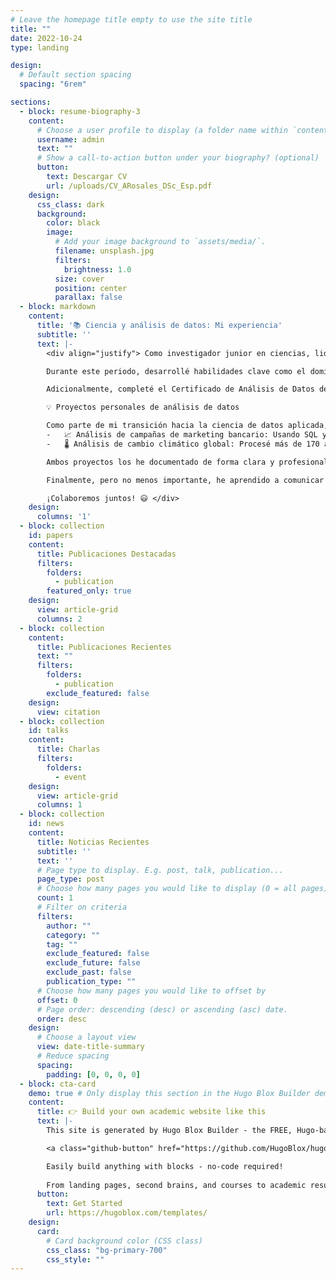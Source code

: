 ```yaml
---
# Leave the homepage title empty to use the site title
title: ""
date: 2022-10-24
type: landing

design:
  # Default section spacing
  spacing: "6rem"

sections:
  - block: resume-biography-3
    content:
      # Choose a user profile to display (a folder name within `content/authors/`)
      username: admin
      text: ""
      # Show a call-to-action button under your biography? (optional)
      button:
        text: Descargar CV 
        url: /uploads/CV_ARosales_DSc_Esp.pdf    
    design:
      css_class: dark
      background:
        color: black
        image:
          # Add your image background to `assets/media/`.
          filename: unsplash.jpg
          filters:
            brightness: 1.0
          size: cover
          position: center
          parallax: false
  - block: markdown
    content:
      title: '📚 Ciencia y análisis de datos: Mi experiencia'
      subtitle: ''
      text: |-
        <div align="justify"> Como investigador junior en ciencias, lideré dos proyectos que resultaron en la publicación de artículos en revistas de alto impacto internacional. Además, colaboré con grupos científicos en diferentes partes del mundo, lo que llevó a la publicación de tres artículos adicionales.

        Durante este periodo, desarrollé habilidades clave como el dominio de Python y bibliotecas de análisis de datos como Pandas, Numpy, Scipy, Astropy y Scikit-learn, así como herramientas de visualización como Matplotlib, que me permitieron procesar, analizar y comunicar datos complejos de manera eficiente. También trabajé con distintos sistemas operativos: MacOS, Linux y Windows.

        Adicionalmente, completé el Certificado de Análisis de Datos de Google, donde reforcé mis conocimientos en SQL, Excel, R y Tableau, ampliando mi capacidad para manipular datos, generar visualizaciones efectivas y extraer insights relevantes.

        💡 Proyectos personales de análisis de datos

        Como parte de mi transición hacia la ciencia de datos aplicada, he desarrollado proyectos personales orientados a problemas reales:
        -	📈 Análisis de campañas de marketing bancario: Usando SQL y Tableau, exploré un conjunto de datos reales para identificar factores que influyen en la conversión de clientes. Calculé KPIs por canal, grupo de edad, historial de campañas y mes de contacto, y diseñé dashboards interactivos enfocados en la toma de decisiones.
        -	🌡️ Análisis de cambio climático global: Procesé más de 170 años de datos de temperatura con Python para detectar tendencias, anomalías y eventos como El Niño y La Niña. Apliqué media móvil, regresión lineal y visualizaciones comparativas con gráficos explicativos y narrativas orientadas a públicos no técnicos.

        Ambos proyectos los he documentado de forma clara y profesional en mi portafolio, y representan mi compromiso por aplicar el análisis de datos en contextos prácticos y diversos.

        Finalmente, pero no menos importante, he aprendido a comunicar mis resultados en conferencias tanto nacionales como internacionales, en español e inglés, adaptando el lenguaje según el público —desde especialistas hasta audiencias multidisciplinarias.

        ¡Colaboremos juntos! 😃 </div>
    design:
      columns: '1'
  - block: collection
    id: papers
    content:
      title: Publicaciones Destacadas
      filters:
        folders:
          - publication
        featured_only: true
    design:
      view: article-grid
      columns: 2
  - block: collection
    content:
      title: Publicaciones Recientes 
      text: ""
      filters:
        folders:
          - publication
        exclude_featured: false
    design:
      view: citation
  - block: collection
    id: talks
    content:
      title: Charlas
      filters:
        folders:
          - event
    design:
      view: article-grid
      columns: 1
  - block: collection
    id: news
    content:
      title: Noticias Recientes
      subtitle: ''
      text: ''
      # Page type to display. E.g. post, talk, publication...
      page_type: post
      # Choose how many pages you would like to display (0 = all pages)
      count: 1
      # Filter on criteria
      filters:
        author: ""
        category: ""
        tag: ""
        exclude_featured: false
        exclude_future: false
        exclude_past: false
        publication_type: ""
      # Choose how many pages you would like to offset by
      offset: 0
      # Page order: descending (desc) or ascending (asc) date.
      order: desc
    design:
      # Choose a layout view
      view: date-title-summary
      # Reduce spacing
      spacing:
        padding: [0, 0, 0, 0]
  - block: cta-card
    demo: true # Only display this section in the Hugo Blox Builder demo site
    content:
      title: 👉 Build your own academic website like this
      text: |-
        This site is generated by Hugo Blox Builder - the FREE, Hugo-based open source website builder trusted by 250,000+ academics like you.

        <a class="github-button" href="https://github.com/HugoBlox/hugo-blox-builder" data-color-scheme="no-preference: light; light: light; dark: dark;" data-icon="octicon-star" data-size="large" data-show-count="true" aria-label="Star HugoBlox/hugo-blox-builder on GitHub">Star</a>

        Easily build anything with blocks - no-code required!
        
        From landing pages, second brains, and courses to academic resumés, conferences, and tech blogs.
      button:
        text: Get Started
        url: https://hugoblox.com/templates/
    design:
      card:
        # Card background color (CSS class)
        css_class: "bg-primary-700"
        css_style: ""
---
```

